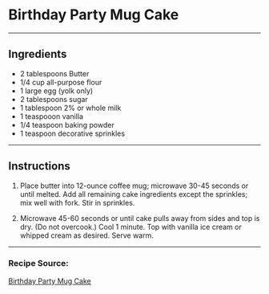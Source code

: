# Birthday Party Mug Cake

---

## Ingredients

- 2 tablespoons Butter
- 1/4 cup all-purpose flour
- 1 large egg (yolk only)
- 2 tablespoons sugar
- 1 tablespoon 2% or whole milk
- 1 teaspooon vanilla
- 1/4 teaspoon baking powder
- 1 teaspoon decorative sprinkles

---

## Instructions

1. Place butter into 12-ounce coffee mug; microwave 30-45 seconds or until melted. Add all remaining cake ingredients except the sprinkles; mix well with fork. Stir in sprinkles. 

2. Microwave 45-60 seconds or until cake pulls away from sides and top is dry. (Do not overcook.) Cool 1 minute. Top with vanilla ice cream or whipped cream as desired. Serve warm.

---

### Recipe Source:
[Birthday Party Mug Cake](https://www.landolakes.com/recipe/16942/birthday-party-mug-cake/)
